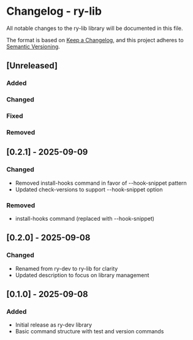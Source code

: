 # Changelog - ry-lib

All notable changes to the ry-lib library will be documented in this file.

The format is based on [Keep a Changelog](https://keepachangelog.com/en/1.1.0/),
and this project adheres to [Semantic Versioning](https://semver.org/spec/v2.0.0.html).

## [Unreleased]

### Added

### Changed

### Fixed

### Removed

## [0.2.1] - 2025-09-09

### Changed
- Removed install-hooks command in favor of --hook-snippet pattern
- Updated check-versions to support --hook-snippet option

### Removed
- install-hooks command (replaced with --hook-snippet)

## [0.2.0] - 2025-09-08

### Changed
- Renamed from ry-dev to ry-lib for clarity
- Updated description to focus on library management

## [0.1.0] - 2025-09-08

### Added
- Initial release as ry-dev library
- Basic command structure with test and version commands
